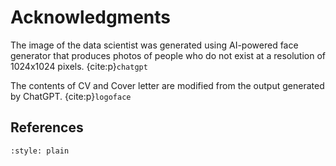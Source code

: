 # Acknowledgments

The image of the data scientist was generated using AI-powered face generator that produces photos of people who do not exist at a resolution of 1024x1024 pixels. {cite:p}`chatgpt`

The contents of CV and Cover letter are modified from the output generated by ChatGPT. {cite:p}`logoface`

## References
```{bibliography}
:style: plain
```
